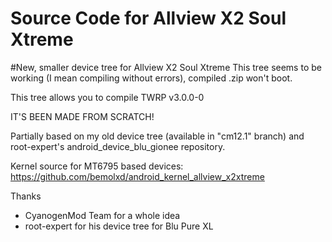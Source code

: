 # Source Code for Allview X2 Soul Xtreme
#New, smaller device tree for Allview X2 Soul Xtreme
This tree seems to be working (I mean compiling without errors), compiled .zip won't boot.

This tree allows you to compile TWRP v3.0.0-0

IT'S BEEN MADE FROM SCRATCH!

Partially based on my old device tree (available in "cm12.1" branch) and root-expert's android_device_blu_gionee repository.

Kernel source for MT6795 based devices: https://github.com/bemolxd/android_kernel_allview_x2xtreme

Thanks
* CyanogenMod Team for a whole idea
* root-expert for his device tree for Blu Pure XL
